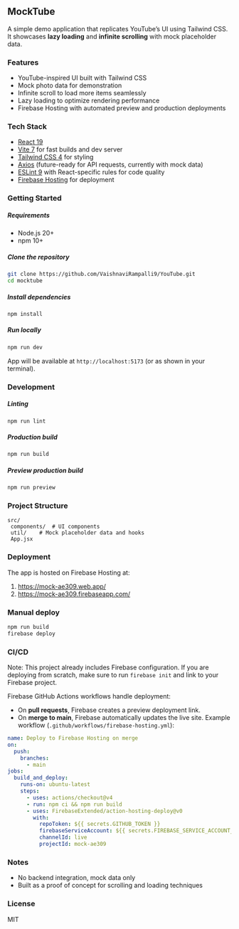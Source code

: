 ## MockTube  

A simple demo application that replicates YouTube’s UI using Tailwind CSS. It showcases **lazy loading** and **infinite scrolling** with mock placeholder data.

### Features

- YouTube-inspired UI built with Tailwind CSS 
- Mock photo data for demonstration 
- Infinite scroll to load more items seamlessly 
- Lazy loading to optimize rendering performance 
- Firebase Hosting with automated preview and production deployments 

### Tech Stack

- [React 19](https://react.dev/) 
- [Vite 7](https://vitejs.dev/) for fast builds and dev server 
- [Tailwind CSS 4](https://tailwindcss.com/) for styling 
- [Axios](https://axios-http.com/) (future-ready for API requests, currently with mock data) 
- [ESLint 9](https://eslint.org/) with React-specific rules for code quality 
- [Firebase Hosting](https://firebase.google.com/docs/hosting) for deployment 

### Getting Started

##### Requirements
- Node.js 20+
- npm 10+
##### Clone the repository
```bash
git clone https://github.com/VaishnaviRampalli9/YouTube.git
cd mocktube  
```
##### Install dependencies
```bash
npm install
```
##### Run locally
```bash
npm run dev
```
App will be available at `http://localhost:5173` (or as shown in your terminal).

### Development

##### Linting
```bash
npm run lint
```
##### Production build
```bash
npm run build
```
##### Preview production build
```bash
npm run preview
```

### Project Structure

```
src/
 components/  # UI components
 util/    # Mock placeholder data and hooks
 App.jsx
```

### Deployment

The app is hosted on Firebase Hosting at:
1. https://mock-ae309.web.app/
2. https://mock-ae309.firebaseapp.com/
  
### Manual deploy

```bash
npm run build
firebase deploy
```

### CI/CD

Note: This project already includes Firebase configuration. If you are deploying from scratch, make sure to run `firebase init` and link to your Firebase project.

Firebase GitHub Actions workflows handle deployment:
* On **pull requests**, Firebase creates a preview deployment link.
* On **merge to main**, Firebase automatically updates the live site.
Example workflow (`.github/workflows/firebase-hosting.yml`):

```yaml
name: Deploy to Firebase Hosting on merge
on:
  push:
    branches:
      - main
jobs:
  build_and_deploy:
    runs-on: ubuntu-latest
    steps:
      - uses: actions/checkout@v4
      - run: npm ci && npm run build
      - uses: FirebaseExtended/action-hosting-deploy@v0
        with:
          repoToken: ${{ secrets.GITHUB_TOKEN }}
          firebaseServiceAccount: ${{ secrets.FIREBASE_SERVICE_ACCOUNT_MOCK_AE309 }}
          channelId: live
          projectId: mock-ae309
```

### Notes

* No backend integration, mock data only
* Built as a proof of concept for scrolling and loading techniques

### License
MIT